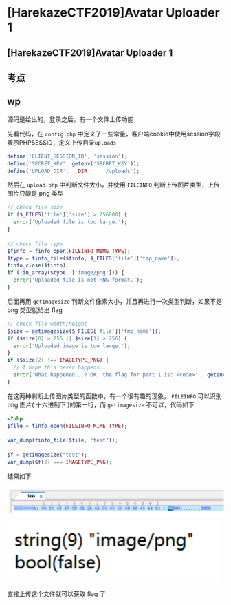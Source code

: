 # \[HarekazeCTF2019]Avatar Uploader 1

## \[HarekazeCTF2019]Avatar Uploader 1

## 考点



## wp

源码是给出的，登录之后，有一个文件上传功能

先看代码，在 `config.php` 中定义了一些常量，客户端cookie中使用session字段表示PHPSESSID，定义上传目录`uploads`

```php
define('CLIENT_SESSION_ID', 'session');
define('SECRET_KEY', getenv('SECRET_KEY'));
define('UPLOAD_DIR', __DIR__ . '/uploads');
```

然后在 `upload.php` 中判断文件大小，并使用 `FILEINFO` 判断上传图片类型，上传图片只能是 png 类型

```php
// check file size
if ($_FILES['file']['size'] > 256000) {
  error('Uploaded file is too large.');
}

// check file type
$finfo = finfo_open(FILEINFO_MIME_TYPE);
$type = finfo_file($finfo, $_FILES['file']['tmp_name']);
finfo_close($finfo);
if (!in_array($type, ['image/png'])) {
  error('Uploaded file is not PNG format.');
}
```

后面再用 `getimagesize` 判断文件像素大小，并且再进行一次类型判断，如果不是 png 类型就给出 flag

```php
// check file width/height
$size = getimagesize($_FILES['file']['tmp_name']);
if ($size[0] > 256 || $size[1] > 256) {
  error('Uploaded image is too large.');
}
if ($size[2] !== IMAGETYPE_PNG) {
  // I hope this never happens...
  error('What happened...? OK, the flag for part 1 is: <code>' . getenv('FLAG1') . '</code>');
}
```

在这两种判断上传图片类型的函数中，有一个很有趣的现象， `FILEINFO` 可以识别 png 图片( 十六进制下 )的第一行，而 `getimagesize` 不可以，代码如下

```php
<?php
$file = finfo_open(FILEINFO_MIME_TYPE);
  
var_dump(finfo_file($file, "test"));
  
$f = getimagesize("test"); 
var_dump($f[2] === IMAGETYPE_PNG);

```

结果如下

![](<../.gitbook/assets/image (10) (1) (1).png>)

![](<../.gitbook/assets/image (21) (1) (1).png>)

直接上传这个文件就可以获取 flag 了
